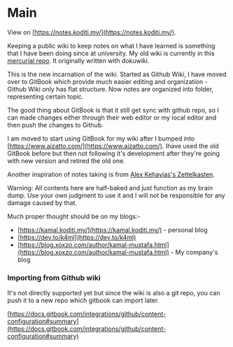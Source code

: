 # Main

View on [https://notes.koditi.my/](https://notes.koditi.my/).

Keeping a public wiki to keep notes on what I have learned is something that I have been doing since at university. My old wiki is currently in this [mercurial repo](https://hg.sr.ht/\~k4ml/k4ml\_wiki/browse). It originally written with dokuwiki.

This is the new incarnation of the wiki. Started as Github Wiki, I have moved over to GitBook which provide much easier editing and organization - Github Wiki only has flat structure. Now notes are organized into folder, representing certain topic.

The good thing about GitBook is that it still get sync with github repo, so I can made changes either through their web editor or my local editor and then push the changes to Github.

I am moved to start using GitBook for my wiki after I bumped into [https://www.aizatto.com/](https://www.aizatto.com/). Ihave used the old GitBook before but then not following it's development after they're going with new version and retired the old one.

Another inspiration of notes taking is from [Alex Kehayias's Zettelkasten](https://notes.alexkehayias.com/zettelkasten/).

Warning: All contents here are half-baked and just function as my brain dump. Use your own judgment to use it and I will not be responsible for any damage caused by that.

Much proper thought should be on my blogs:-

* [https://kamal.koditi.my/](https://kamal.koditi.my/) - personal blog
* [https://dev.to/k4ml](https://dev.to/k4ml)
* [https://blog.xoxzo.com/author/kamal-mustafa.html](https://blog.xoxzo.com/author/kamal-mustafa.html) - My company's blog

### Importing from Github wiki

It's not directly supported yet but since the wiki is also a git repo, you can push it to a new repo which gitbook can import later.

[https://docs.gitbook.com/integrations/github/content-configuration#summary](https://docs.gitbook.com/integrations/github/content-configuration#summary)
